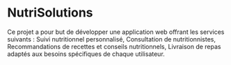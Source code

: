 # NutriSolutions
Ce projet a pour but de développer une application web offrant les services suivants : Suivi nutritionnel personnalisé, Consultation de nutritionnistes, Recommandations de recettes et conseils nutritionnels, Livraison de repas adaptés aux besoins spécifiques de chaque utilisateur.
